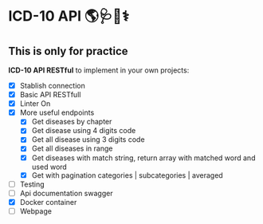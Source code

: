 # ICD-10 API 🌎🩺📃⚕

## This is only for practice

**ICD-10 API RESTful** to implement in your own projects:

- [x] Stablish connection
- [x] Basic API RESTfull
- [x] Linter On
- [x] More useful endpoints
  - [x] Get diseases by chapter
  - [x] Get disease using 4 digits code
  - [x] Get all disease using 3 digits code
  - [x] Get all diseases in range
  - [x] Get diseases with match string, return array with matched word and used word
  - [x] Get with pagination categories | subcategories | averaged
- [ ] Testing
- [ ] Api documentation swagger
- [x] Docker container
- [ ] Webpage

